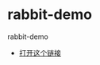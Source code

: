 rabbit-demo
===========

rabbit-demo

- [打开这个链接](//mlink.anjuke.com/?scheme="openanjuke://jump/content/live_broker?params={\"room_id\":\"260\"})


